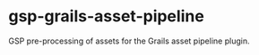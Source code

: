 gsp-grails-asset-pipeline
=========================

GSP pre-processing of assets for the Grails asset pipeline plugin.
